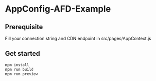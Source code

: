# AppConfig-AFD-Example

## Prerequisite

Fill your connection string and CDN endpoint in src/pages/AppContext.js

## Get started

``` bash
npm install
npm run build
npm run preview
```